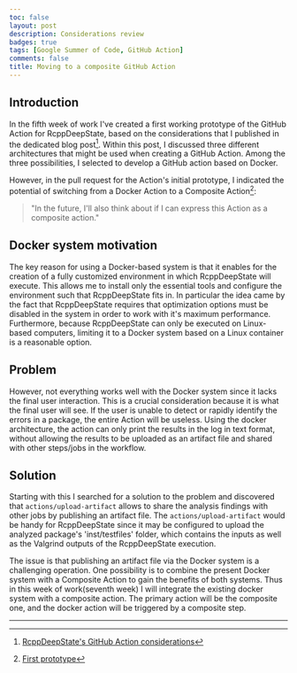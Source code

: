 ```yaml
---
toc: false
layout: post
description: Considerations review
badges: true
tags: [Google Summer of Code, GitHub Action]
comments: false
title: Moving to a composite GitHub Action
---
```


## Introduction
In the fifth week of work I've created a first working prototype of the GitHub Action for RcppDeepState, based on the considerations that I published in the dedicated blog post[^1]. Within this post, I discussed three different architectures that might be used when creating a GitHub Action. Among the three possibilities, I selected to develop a GitHub action based on Docker.

However, in the pull request for the Action's initial prototype, I indicated the potential of switching from a Docker Action to a Composite Action[^2]: 
> "In the future, I'll also think about if I can express this Action as a composite action."

## Docker system motivation
The key reason for using a Docker-based system is that it enables for the creation of a fully customized environment in which RcppDeepState will execute. This allows me to install only the essential tools and configure the environment such that RcppDeepState fits in. In particular the idea came by the fact that RcppDeepState requires that optimization options must be disabled in the system in order to work with it's maximum performance. Furthermore, because RcppDeepState can only be executed on Linux-based computers, limiting it to a Docker system based on a Linux container is a reasonable option. 

## Problem
However, not everything works well with the Docker system since it lacks the final user interaction. This is a crucial consideration because it is what the final user will see. If the user is unable to detect or rapidly identify the errors in a package, the entire Action will be useless. Using the docker architecture, the action can only print the results in the log in text format, without allowing the results to be uploaded as an artifact file and shared with other steps/jobs in the workflow. 

## Solution
Starting with this I searched for a solution to the problem and discovered that `actions/upload-artifact` allows to share the analysis findings with other jobs by publishing an artifact file. The `actions/upload-artifact` would be handy for RcppDeepState since it may be configured to upload the analyzed package's 'inst/testfiles' folder, which contains the inputs as well as the Valgrind outputs of the RcppDeepState execution. 

The issue is that publishing an artifact file via the Docker system is a challenging operation. One possibility is to combine the present Docker system with a Composite Action to gain the benefits of both systems. Thus in this week of work(seventh week) I will integrate the existing docker system with a composite action. The primary action will be the composite one, and the docker action will be triggered by a composite step. 

<hr />

[^1]: [RcppDeepState's GitHub Action considerations](https://fabriziosandri.github.io/gsoc-2022-blog/github%20action/2022/06/28/github-actions.html)

[^2]: [First prototype](https://github.com/FabrizioSandri/RcppDeepState-action/pull/1)